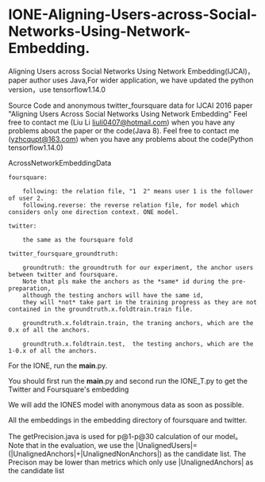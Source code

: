 # IONE-Aligning-Users-across-Social-Networks-Using-Network-Embedding.
Aligning Users across Social Networks Using Network Embedding(IJCAI)，paper author uses Java,For wider application, we have updated the python version，use tensorflow1.14.0

Source Code and anonymous twitter_foursquare data for IJCAI 2016 paper "Aligning Users Across Social Networks Using Network Embedding"
Feel free to contact me (Liu Li liuli0407@hotmail.com) when you have any problems about the paper or the code(Java 8).
Feel free to contact me (yzhcqupt@163.com) when you have any problems about the code(Python tensorflow1.14.0)

AcrossNetworkEmbeddingData

	foursquare:
	
		following: the relation file, "1  2" means user 1 is the follower of user 2.  			   			
		following.reverse: the reverse relation file, for model which considers only one direction context. ONE model.
		
	twitter:
	
		the same as the foursquare fold
		
	twitter_foursquare_groundtruth:
	
		groundtruth: the groundtruth for our experiment, the anchor users between twitter and foursquare. 
		Note that pls make the anchors as the *same* id during the pre-preparation, 
		although the testing anchors will have the same id, 
		they will *not* take part in the training progress as they are not contained in the groundtruth.x.foldtrain.train file.	
		
		groundtruth.x.foldtrain.train, the traning anchors, which are the 0.x of all the anchors.
		
		groundtruth.x.foldtrain.test,  the testing anchors, which are the 1-0.x of all the anchors.


For the IONE, run the __main__.py.

You should first run the __main__.py and second run the IONE_T.py to get the Twitter and Foursquare's embedding

We will add the IONES model with anonymous data as soon as possible.

All the embeddings in the embedding directory of foursquare and twitter.

The getPrecision.java is used for p@1-p@30 calculation of our model。 Note that in the evaluation, we use the |UnalignedUsers|=(|UnalignedAnchors|+|UnalignedNonAnchors|) as the candidate list. The Precison may be lower than metrics which only use |UnalignedAnchors| as the candidate list
